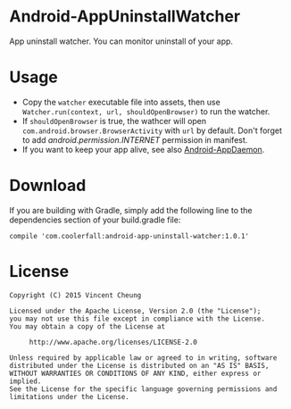 Android-AppUninstallWatcher
===========================
App uninstall watcher. You can monitor uninstall of your app.

Usage
=====
* Copy the `watcher` executable file into assets, then use `Watcher.run(context, url, shouldOpenBrowser)` to run the watcher.
* If `shouldOpenBrowser` is true, the wathcer will open `com.android.browser.BrowserActivity` with `url` by default. Don't forget to add *android.permission.INTERNET* permission in manifest.
* If you want to keep your app alive, see also [Android-AppDaemon][1].

Download
========
If you are building with Gradle, simply add the following line to the dependencies section of your build.gradle file:

    compile 'com.coolerfall:android-app-uninstall-watcher:1.0.1'

License
=======

    Copyright (C) 2015 Vincent Cheung

    Licensed under the Apache License, Version 2.0 (the "License");
    you may not use this file except in compliance with the License.
    You may obtain a copy of the License at

         http://www.apache.org/licenses/LICENSE-2.0

    Unless required by applicable law or agreed to in writing, software
    distributed under the License is distributed on an "AS IS" BASIS,
    WITHOUT WARRANTIES OR CONDITIONS OF ANY KIND, either express or implied.
    See the License for the specific language governing permissions and
    limitations under the License.

[1]: https://github.com/Coolerfall/Android-AppDaemon